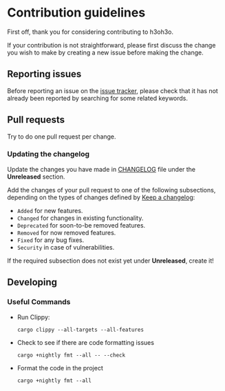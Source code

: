 # Contribution guidelines

First off, thank you for considering contributing to h3oh3o.

If your contribution is not straightforward, please first discuss the change you
wish to make by creating a new issue before making the change.

## Reporting issues

Before reporting an issue on the
[issue tracker](https://github.com/HydroniumLabs/h3oh3o/issues),
please check that it has not already been reported by searching for some related
keywords.

## Pull requests

Try to do one pull request per change.

### Updating the changelog

Update the changes you have made in
[CHANGELOG](https://github.com/HydroniumLabs/h3oh3o/blob/main/CHANGELOG.md)
file under the **Unreleased** section.

Add the changes of your pull request to one of the following subsections,
depending on the types of changes defined by
[Keep a changelog](https://keepachangelog.com/en/1.0.0/):

- `Added` for new features.
- `Changed` for changes in existing functionality.
- `Deprecated` for soon-to-be removed features.
- `Removed` for now removed features.
- `Fixed` for any bug fixes.
- `Security` in case of vulnerabilities.

If the required subsection does not exist yet under **Unreleased**, create it!

## Developing

### Useful Commands

- Run Clippy:

  ```shell
  cargo clippy --all-targets --all-features
  ```

- Check to see if there are code formatting issues

  ```shell
  cargo +nightly fmt --all -- --check
  ```

- Format the code in the project

  ```shell
  cargo +nightly fmt --all
  ```
